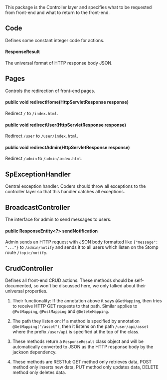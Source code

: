 This package is the Controller layer and specifies what to be requested from front-end and what to return to the front-end.

## Code

Defines some constant integer code for actions.

#### ResponseResult

The universal format of HTTP response body JSON.

## Pages

Controls the redirection of front-end pages.

#### public void redirectHome(HttpServletResponse response)

Redirect `/` to `/index.html`.

#### public void redirectUser(HttpServletResponse response)

Redirect `/user` to `/user/index.html`.

#### public void redirectAdmin(HttpServletResponse response)

Redirect `/admin` to `/admin/index.html`.

## SpExceptionHandler

Central exception handler. Coders should throw all exceptions to the controller layer so that this handler catches all exceptions.

## BroadcastController

The interface for admin to send messages to users.

#### public ResponseEntity<?> sendNotification

Admin sends an HTTP request with JSON body formatted like `{"message": "..."}` to `/admin/notify` and sends it to all users which listen on the Stomp route `/topic/notify`.

## CrudController

Defines all front-end CRUD actions. These methods should be self-documented, so won't be discussed here, we only talked about their universal properties.

1. Their functionality: If the annotation above it says `@GetMapping`, then tries to receive HTTP GET requests to that path. Similar applies to `@PutMapping`, `@PostMapping` and `@DeleteMapping`.

2. The path they listen on: If a method is specified by annotation `@GetMapping("/asset")`, then it listens on the path `/user/api/asset` where the prefix `/user/api` is specified at the top of the class.

3. These methods return a `ResponseResult` class object and will be automatically converted to JSON as the HTTP response body by the jackson dependency.

4. These methods are RESTful: GET method only retrieves data, POST method only inserts new data, PUT method only updates data, DELETE method only deletes data.